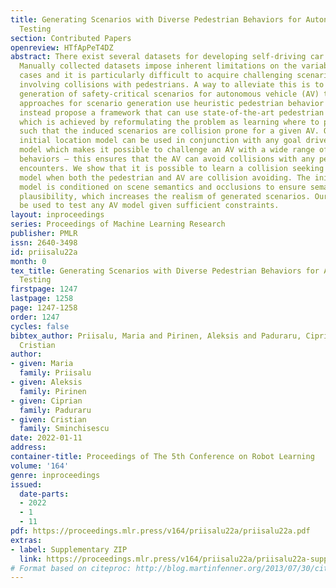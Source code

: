 ```yaml
---
title: Generating Scenarios with Diverse Pedestrian Behaviors for Autonomous Vehicle
  Testing
section: Contributed Papers
openreview: HTfApPeT4DZ
abstract: There exist several datasets for developing self-driving car methodologies.
  Manually collected datasets impose inherent limitations on the variability of test
  cases and it is particularly difficult to acquire challenging scenarios, e.g. ones
  involving collisions with pedestrians. A way to alleviate this is to consider automatic
  generation of safety-critical scenarios for autonomous vehicle (AV) testing. Existing
  approaches for scenario generation use heuristic pedestrian behavior models. We
  instead propose a framework that can use state-of-the-art pedestrian motion models,
  which is achieved by reformulating the problem as learning where to place pedestrians
  such that the induced scenarios are collision prone for a given AV. Our pedestrian
  initial location model can be used in conjunction with any goal driven pedestrian
  model which makes it possible to challenge an AV with a wide range of pedestrian
  behaviors – this ensures that the AV can avoid collisions with any pedestrian it
  encounters. We show that it is possible to learn a collision seeking scenario generation
  model when both the pedestrian and AV are collision avoiding. The initial location
  model is conditioned on scene semantics and occlusions to ensure semantic and visual
  plausibility, which increases the realism of generated scenarios. Our model can
  be used to test any AV model given sufficient constraints.
layout: inproceedings
series: Proceedings of Machine Learning Research
publisher: PMLR
issn: 2640-3498
id: priisalu22a
month: 0
tex_title: Generating Scenarios with Diverse Pedestrian Behaviors for Autonomous Vehicle
  Testing
firstpage: 1247
lastpage: 1258
page: 1247-1258
order: 1247
cycles: false
bibtex_author: Priisalu, Maria and Pirinen, Aleksis and Paduraru, Ciprian and Sminchisescu,
  Cristian
author:
- given: Maria
  family: Priisalu
- given: Aleksis
  family: Pirinen
- given: Ciprian
  family: Paduraru
- given: Cristian
  family: Sminchisescu
date: 2022-01-11
address:
container-title: Proceedings of The 5th Conference on Robot Learning
volume: '164'
genre: inproceedings
issued:
  date-parts:
  - 2022
  - 1
  - 11
pdf: https://proceedings.mlr.press/v164/priisalu22a/priisalu22a.pdf
extras:
- label: Supplementary ZIP
  link: https://proceedings.mlr.press/v164/priisalu22a/priisalu22a-supp.zip
# Format based on citeproc: http://blog.martinfenner.org/2013/07/30/citeproc-yaml-for-bibliographies/
---
```

